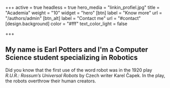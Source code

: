 +++
active = true
headless = true
hero_media = "linkin_profiel.jpg"
title = "Academia"
weight = "10"
widget = "hero"
[btn]
label = "Know more"
url = "/authors/admin"
[btn_alt]
label = "Contact me"
url = "#contact"
[design.background]
color = "#fff"
text_color_light = false

+++
## My name is **Earl Potters** and I'm a Computer Science **student** specializing in **Robotics**

Did you know that the first use of the word robot was in the 1920 play _R.U.R.:_ _Rossum’s Universal Robots_ by Czech writer Karel Čapek. In the play, the robots overthrow their human creators.
